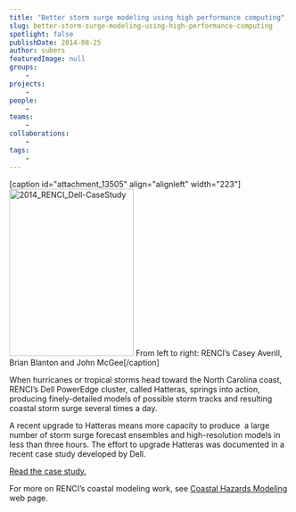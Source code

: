 ```yaml
---
title: "Better storm surge modeling using high performance computing"
slug: better-storm-surge-modeling-using-high-performance-computing
spotlight: false
publishDate: 2014-08-25
author: subers
featuredImage: null
groups:
    - 
projects:
    - 
people:
    - 
teams: 
    - 
collaborations:
    - 
tags:
    - 
---
```

[caption id="attachment_13505" align="alignleft" width="223"]<img class="wp-image-13505 size-medium" src="http://renci.org/wp-content/uploads/2014/08/2014_RENCI_Dell-CaseStudy-223x300.jpg" alt="2014_RENCI_Dell-CaseStudy" width="223" height="300" /> From left to right: RENCI’s Casey Averill, Brian Blanton and John McGee[/caption]

When hurricanes or tropical storms head toward the North Carolina coast, RENCI’s Dell PowerEdge cluster, called Hatteras, springs into action, producing finely-detailed models of possible storm tracks and resulting coastal storm surge several times a day.

A recent upgrade to Hatteras means more capacity to produce  a large number of storm surge forecast ensembles and high-resolution models in less than three hours. The effort to upgrade Hatteras was documented in a recent case study developed by Dell.

<a href="http://renci.org/wp-content/uploads/2014/08/2014_RENCI_Dell-CaseStudy.pdf" target="_blank">Read the case study.</a>

For more on RENCI’s coastal modeling work, see <a href="http://renci.org/research/coastal-hazards-modeling/" target="_blank">Coastal Hazards Modeling</a> web page.
